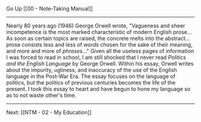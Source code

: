 Go Up [[00 - Note-Taking Manual]]

---

Nearly 80 years ago (1946) George Orwell wrote, "Vagueness and sheer incompetence is the most marked characteristic of modern English prose... As soon as certain topics are raised, the concrete melts into the abstract... prose consists less and less of _words_ chosen for the sake of their meaning, and more and more of _phrases_..." Given all the useless pages of information I was forced to read in school, I am still shocked that I never read *Politics and the English Language* by George Orwell. Within his essay, Orwell writes about the impurity, ugliness, and inaccuracy of the use of the English language in the Post-War Era. The essay focuses on the language of politics, but the politics of previous centuries becomes the life of the present. I took this essay to heart and have begun to hone my language so as to not waste other's time.

---

Next: [[NTM - 02 - My Education]]